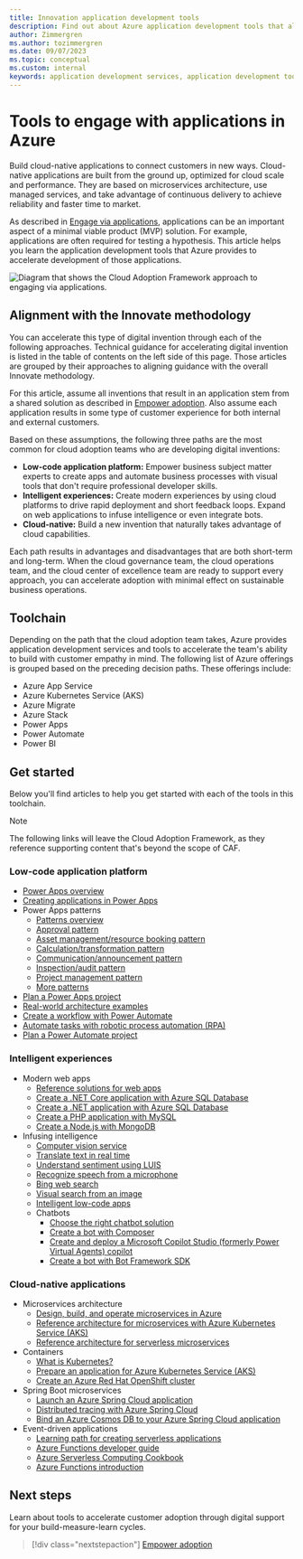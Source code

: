 ```yaml
---
title: Innovation application development tools
description: Find out about Azure application development tools that align to the Innovate methodology of the Cloud Adoption Framework.
author: Zimmergren
ms.author: tozimmergren
ms.date: 09/07/2023
ms.topic: conceptual
ms.custom: internal
keywords: application development services, application development tools, innovation methodologies
---
```


# Tools to engage with applications in Azure

Build cloud-native applications to connect customers in new ways. Cloud-native applications are built from the ground up, optimized for cloud scale and performance. They are based on microservices architecture, use managed services, and take advantage of continuous delivery to achieve reliability and faster time to market.

As described in [Engage via applications](../considerations/apps.md), applications can be an important aspect of a minimal viable product (MVP) solution. For example, applications are often required for testing a hypothesis. This article helps you learn the application development tools that Azure provides to accelerate development of those applications.

![Diagram that shows the Cloud Adoption Framework approach to engaging via applications.](../../_images/innovate/engage-via-apps.png)

## Alignment with the Innovate methodology

You can accelerate this type of digital invention through each of the following approaches. Technical guidance for accelerating digital invention is listed in the table of contents on the left side of this page. Those articles are grouped by their approaches to aligning guidance with the overall Innovate methodology.

For this article, assume all inventions that result in an application stem from a shared solution as described in [Empower adoption](./ci-cd.md). Also assume each application results in some type of customer experience for both internal and external customers.

Based on these assumptions, the following three paths are the most common for cloud adoption teams who are developing digital inventions:

- **Low-code application platform:** Empower business subject matter experts to create apps and automate business processes with visual tools that don't require professional developer skills.
- **Intelligent experiences:** Create modern experiences by using cloud platforms to drive rapid deployment and short feedback loops. Expand on web applications to infuse intelligence or even integrate bots.
- **Cloud-native:** Build a new invention that naturally takes advantage of cloud capabilities.

Each path results in advantages and disadvantages that are both short-term and long-term. When the cloud governance team, the cloud operations team, and the cloud center of excellence team are ready to support every approach, you can accelerate adoption with minimal effect on sustainable business operations.

## Toolchain

Depending on the path that the cloud adoption team takes, Azure provides application development services and tools to accelerate the team's ability to build with customer empathy in mind. The following list of Azure offerings is grouped based on the preceding decision paths. These offerings include:

- Azure App Service
- Azure Kubernetes Service (AKS)
- Azure Migrate
- Azure Stack
- Power Apps
- Power Automate
- Power BI

## Get started

Below you'll find articles to help you get started with each of the tools in this toolchain.

> [!NOTE]
> The following links will leave the Cloud Adoption Framework, as they reference supporting content that's beyond the scope of CAF.

### Low-code application platform

- [Power Apps overview](/powerapps/powerapps-overview)
- [Creating applications in Power Apps](/powerapps/maker/)
- Power Apps patterns
  - [Patterns overview](/powerapps/guidance/patterns/overview)
  - [Approval pattern](/powerapps/guidance/patterns/approval-pattern)
  - [Asset management/resource booking pattern](/powerapps/guidance/patterns/asset-management-pattern)
  - [Calculation/transformation pattern](/powerapps/guidance/patterns/calculator-pattern)
  - [Communication/announcement pattern](/powerapps/guidance/patterns/communication-pattern)
  - [Inspection/audit pattern](/powerapps/guidance/patterns/inspection-pattern)
  - [Project management pattern](/powerapps/guidance/patterns/project-management-pattern)
  - [More patterns](/powerapps/guidance/patterns/more-patterns)
- [Plan a Power Apps project](/powerapps/guidance/planning/introduction)
- [Real-world architecture examples](/power-platform/guidance/architecture/real-world-examples/overview)
- [Create a workflow with Power Automate](/power-automate/getting-started)
- [Automate tasks with robotic process automation (RPA)](/power-automate/desktop-flows/introduction)
- [Plan a Power Automate project](/power-automate/guidance/planning/introduction)

### Intelligent experiences

- Modern web apps
  - [Reference solutions for web apps](/azure/architecture/solution-ideas/articles/scalable-ecommerce-web-app)
  - [Create a .NET Core application with Azure SQL Database](/azure/app-service/app-service-web-tutorial-dotnet-sqldatabase)
  - [Create a .NET application with Azure SQL Database](/azure/app-service/app-service-web-tutorial-dotnet-sqldatabase)
  - [Create a PHP application with MySQL](/azure/app-service/tutorial-php-mysql-app)
  - [Create a Node.js with MongoDB](/azure/app-service/tutorial-nodejs-mongodb-app)
- Infusing intelligence
  - [Computer vision service](/azure/cognitive-services/computer-vision/overview)
  - [Translate text in real time](/azure/cognitive-services/translator/quickstart-translator)
  - [Understand sentiment using LUIS](/azure/cognitive-services/LUIS/tutorial-machine-learned-entity)
  - [Recognize speech from a microphone](/azure/cognitive-services/speech-service/get-started-speech-to-text)
  - [Bing web search](/azure/cognitive-services/bing-web-search/tutorial-bing-web-search-single-page-app)
  - [Visual search from an image](/azure/cognitive-services/bing-visual-search/tutorial-visual-search-image-upload)
  - [Intelligent low-code apps](/ai-builder/overview)
  - Chatbots
    - [Choose the right chatbot solution](/azure/bot-service/bot-overview)
    - [Create a bot with Composer](/composer/quickstart-create-bot)
    - [Create and deploy a Microsoft Copilot Studio (formerly Power Virtual Agents) copilot](/microsoft-copilot-studio/fundamentals-get-started)
    - [Create a bot with Bot Framework SDK](/azure/bot-service/bot-service-quickstart-create-bot)

### Cloud-native applications

- Microservices architecture
  - [Design, build, and operate microservices in Azure](/azure/architecture/guide/architecture-styles/microservices)
  - [Reference architecture for microservices with Azure Kubernetes Service (AKS)](/azure/architecture/reference-architectures/containers/aks-microservices/aks-microservices)
  - [Reference architecture for serverless microservices](/samples/azure-samples/serverless-microservices-reference-architecture/serverless-microservices-reference-architecture/)
- Containers
  - [What is Kubernetes?](https://azure.microsoft.com/topic/what-is-kubernetes/)
  - [Prepare an application for Azure Kubernetes Service (AKS)](/azure/aks/tutorial-kubernetes-prepare-app)
  - [Create an Azure Red Hat OpenShift cluster](/azure/openshift/tutorial-create-cluster)
- Spring Boot microservices
  - [Launch an Azure Spring Cloud application](/azure/spring-cloud/quickstart)
  - [Distributed tracing with Azure Spring Cloud](/azure/spring-cloud/how-to-distributed-tracing)
  - [Bind an Azure Cosmos DB to your Azure Spring Cloud application](/azure/spring-cloud/how-to-bind-cosmos)
- Event-driven applications
  - [Learning path for creating serverless applications](/training/paths/create-serverless-applications/)
  - [Azure Functions developer guide](/azure/azure-functions/functions-reference)
  - [Azure Serverless Computing Cookbook](https://azure.microsoft.com/resources/azure-serverless-computing-cookbook/)
  - [Azure Functions introduction](/azure/azure-functions/functions-overview)

## Next steps

Learn about tools to accelerate customer adoption through digital support for your build-measure-learn cycles.

> [!div class="nextstepaction"]
> [Empower adoption](./ci-cd.md)
